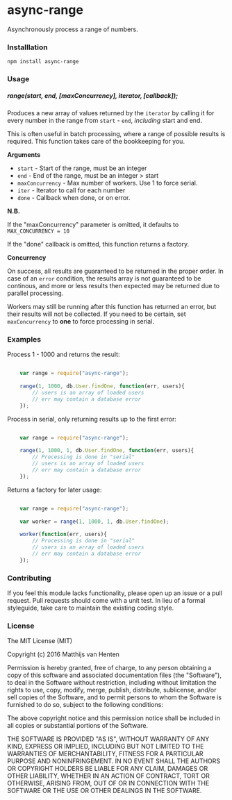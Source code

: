 # async-range

Asynchronously process a range of numbers.

### Installlation

    npm install async-range
    
### Usage

##### range(start, end, [maxConcurrency], iterator, [callback]);

Produces a new array of values returned by the `iterator` by calling it for every
number in the range from `start` - `end`, *including* start and end.

This is often useful in batch processing, where a range of possible results is 
required. This function takes care of the bookkeeping for you.

**Arguments**

* `start` - Start of the range, must be an integer
* `end` - End of the range, must be an integer > start
* `maxConcurrency` - Max number of workers. Use 1 to force serial.
* `iter` - Iterator to call for each number
* `done` - Callback when done, or on error.

**N.B.**

If the "maxConcurrency" parameter is omitted, it defaults to `MAX_CONCURRENCY = 10`

If the "done" callback is omitted, this function returns a factory.

**Concurrency**

On success, all results are guaranteed to be returned in the proper order. In case
of an `error` condition, the results array is not guaranteed to be continous, and
more or less results then expected may be returned due to parallel processing.

Workers may still be running after this function has returned an error, but their
results will not be collected. If you need to be certain, set `maxConcurrency` to
**one** to force processing in serial.

### Examples

Process 1 - 1000 and returns the result:

```javascript

    var range = require("async-range");
    
    range(1, 1000, db.User.findOne, function(err, users){
        // users is an array of loaded users
        // err may contain a database error
    });
```

Process in serial, only returning results up to the first error:

```javascript

    var range = require("async-range");
    
    range(1, 1000, 1, db.User.findOne, function(err, users){
        // Processing is done in "serial"
        // users is an array of loaded users
        // err may contain a database error
    });
```

Returns a factory for later usage:

```javascript

    var range = require("async-range");
    
    var worker = range(1, 1000, 1, db.User.findOne);
    
    worker(function(err, users){
        // Processing is done in "serial"
        // users is an array of loaded users
        // err may contain a database error
    });
```

### Contributing

If you feel this module lacks functionality, please open up an issue or a pull
request. Pull requests should come with a unit test. In lieu of a formal styleguide, 
take care to maintain the existing coding style.

### License

The MIT License (MIT)

Copyright (c) 2016 Matthijs van Henten

Permission is hereby granted, free of charge, to any person obtaining a copy
of this software and associated documentation files (the "Software"), to deal
in the Software without restriction, including without limitation the rights
to use, copy, modify, merge, publish, distribute, sublicense, and/or sell
copies of the Software, and to permit persons to whom the Software is
furnished to do so, subject to the following conditions:

The above copyright notice and this permission notice shall be included in all
copies or substantial portions of the Software.

THE SOFTWARE IS PROVIDED "AS IS", WITHOUT WARRANTY OF ANY KIND, EXPRESS OR
IMPLIED, INCLUDING BUT NOT LIMITED TO THE WARRANTIES OF MERCHANTABILITY,
FITNESS FOR A PARTICULAR PURPOSE AND NONINFRINGEMENT. IN NO EVENT SHALL THE
AUTHORS OR COPYRIGHT HOLDERS BE LIABLE FOR ANY CLAIM, DAMAGES OR OTHER
LIABILITY, WHETHER IN AN ACTION OF CONTRACT, TORT OR OTHERWISE, ARISING FROM,
OUT OF OR IN CONNECTION WITH THE SOFTWARE OR THE USE OR OTHER DEALINGS IN THE
SOFTWARE.
